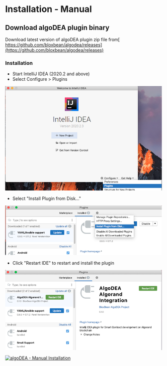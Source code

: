 # Installation - Manual

## Download algoDEA plugin binary 

Download latest version of algoDEA plugin zip file from[ https://github.com/bloxbean/algodea/releases](https://github.com/bloxbean/algodea/releases)

### Installation

* Start IntelliJ IDEA \(2020.2 and above\)
* Select Configure &gt; Plugins

 

![](.gitbook/assets/manual-install-select-plugin%20%281%29.png)

* Select "Install Plugin from Disk..."

![](.gitbook/assets/manual-install-installpluginfrodisk.png)

* Click "Restart IDE" to restart and install the plugin

![](.gitbook/assets/manual-install-restart-ide.png)

[![algoDEA - Manual Installation](https://img.youtube.com/vi/jjhEu-gjjhE/0.jpg)](https://youtu.be/jjhEu-gjjhE)

